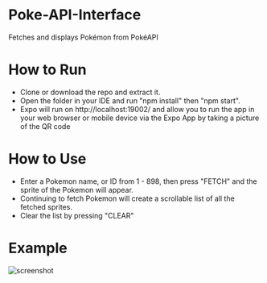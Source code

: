 # Poke-API-Interface
Fetches and displays Pokémon from PokéAPI

# How to Run
* Clone or download the repo and extract it.
* Open the folder in your IDE and run "npm install" then "npm start".
* Expo will run on http://localhost:19002/ and allow you to run the app in your web browser or mobile device via the Expo App by taking a picture of the QR code

# How to Use
* Enter a Pokemon name, or ID from 1 - 898, then press "FETCH" and the sprite of the Pokemon will appear.
* Continuing to fetch Pokemon will create a scrollable list of all the fetched sprites.
* Clear the list by pressing "CLEAR"

# Example
![screenshot](https://raw.githubusercontent.com/faizan-mac/PokeAPI-Interface/main/image.PNG)
